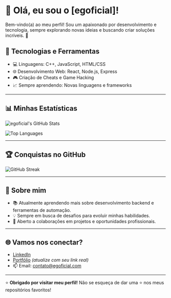 # 👋 Olá, eu sou o [egoficial]!

Bem-vindo(a) ao meu perfil! Sou um apaixonado por desenvolvimento e tecnologia, sempre explorando novas ideias e buscando criar soluções incríveis. 🚀

## 🔧 Tecnologias e Ferramentas

- 💻 Linguagens: C++, JavaScript, HTML/CSS
- 🌐 Desenvolvimento Web: React, Node.js, Express
- 🎮 Criação de Cheats e Game Hacking
- 📈 Sempre aprendendo: Novas linguagens e frameworks

---

## 📊 Minhas Estatísticas

![egoficial's GitHub Stats](https://github-readme-stats.vercel.app/api?username=egoficial&show_icons=true&theme=radical)

![Top Languages](https://github-readme-stats.vercel.app/api/top-langs/?username=egoficial&layout=compact&theme=radical)

---

## 🏆 Conquistas no GitHub

![GitHub Streak](https://github-readme-streak-stats.herokuapp.com/?user=egoficial&theme=radical)

---

## 🌱 Sobre mim

- 📚 Atualmente aprendendo mais sobre desenvolvimento backend e ferramentas de automação.
- 💡 Sempre em busca de desafios para evoluir minhas habilidades.
- 💼 Aberto a colaborações em projetos e oportunidades profissionais.

---

## 🌐 Vamos nos conectar?

- [LinkedIn](https://linkedin.com/in/egoficial)
- [Portfólio](https://seu-portfolio.com) *(atualize com seu link real)*
- 📫 Email: contato@egoficial.com

---

⭐️ **Obrigado por visitar meu perfil!** Não se esqueça de dar uma ⭐️ nos meus repositórios favoritos!
